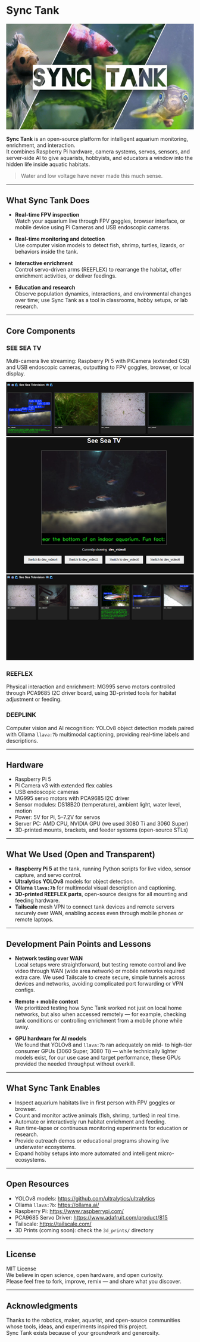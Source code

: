# Sync Tank

![Sync Tank Banner](images/sync.jpg)

**Sync Tank** is an open-source platform for intelligent aquarium monitoring, enrichment, and interaction.  
It combines Raspberry Pi hardware, camera systems, servos, sensors, and server-side AI to give aquarists, hobbyists, and educators a window into the hidden life inside aquatic habitats.

> Water and low voltage have never made this much sense.

---

## What Sync Tank Does

- **Real-time FPV inspection**  
  Watch your aquarium live through FPV goggles, browser interface, or mobile device using Pi Cameras and USB endoscopic cameras.

- **Real-time monitoring and detection**  
  Use computer vision models to detect fish, shrimp, turtles, lizards, or behaviors inside the tank.

- **Interactive enrichment**  
  Control servo-driven arms (REEFLEX) to rearrange the habitat, offer enrichment activities, or deliver feedings.

- **Education and research**  
  Observe population dynamics, interactions, and environmental changes over time; use Sync Tank as a tool in classrooms, hobby setups, or lab research.

---

## Core Components

### SEE SEA TV  
Multi-camera live streaming: Raspberry Pi 5 with PiCamera (extended CSI) and USB endoscopic cameras, outputting to FPV goggles, browser, or local display.

![SSTV 1](images/sstv1.png)
![SSTV 2](images/sstv2.png)
![SSTV 3](images/sstv3.png)

### REEFLEX  
Physical interaction and enrichment: MG995 servo motors controlled through PCA9685 I2C driver board, using 3D-printed tools for habitat adjustment or feeding.

### DEEPLINK  
Computer vision and AI recognition: YOLOv8 object detection models paired with Ollama `llava:7b` multimodal captioning, providing real-time labels and descriptions.

---

## Hardware

- Raspberry Pi 5  
- Pi Camera v3 with extended flex cables  
- USB endoscopic cameras  
- MG995 servo motors with PCA9685 I2C driver  
- Sensor modules: DS18B20 (temperature), ambient light, water level, motion  
- Power: 5V for Pi, 5–7.2V for servos  
- Server PC: AMD CPU, NVIDIA GPU (we used 3080 Ti and 3060 Super)  
- 3D-printed mounts, brackets, and feeder systems (open-source STLs)

---

## What We Used (Open and Transparent)

- **Raspberry Pi 5** at the tank, running Python scripts for live video, sensor capture, and servo control.
- **Ultralytics YOLOv8** models for object detection.
- **Ollama `llava:7b`** for multimodal visual description and captioning.
- **3D-printed REEFLEX parts**, open-source designs for all mounting and feeding hardware.
- **Tailscale** mesh VPN to connect tank devices and remote servers securely over WAN, enabling access even through mobile phones or remote laptops.

---

## Development Pain Points and Lessons

- **Network testing over WAN**  
  Local setups were straightforward, but testing remote control and live video through WAN (wide area network) or mobile networks required extra care. We used Tailscale to create secure, simple tunnels across devices and networks, avoiding complicated port forwarding or VPN configs.

- **Remote + mobile context**  
  We prioritized testing how Sync Tank worked not just on local home networks, but also when accessed remotely — for example, checking tank conditions or controlling enrichment from a mobile phone while away.

- **GPU hardware for AI models**  
  We found that YOLOv8 and `llava:7b` ran adequately on mid- to high-tier consumer GPUs (3060 Super, 3080 Ti) — while technically lighter models exist, for our use case and target performance, these GPUs provided the needed throughput without overkill.

---

## What Sync Tank Enables

- Inspect aquarium habitats live in first person with FPV goggles or browser.
- Count and monitor active animals (fish, shrimp, turtles) in real time.
- Automate or interactively run habitat enrichment and feeding.
- Run time-lapse or continuous monitoring experiments for education or research.
- Provide outreach demos or educational programs showing live underwater ecosystems.
- Expand hobby setups into more automated and intelligent micro-ecosystems.

---

## Open Resources

- YOLOv8 models: https://github.com/ultralytics/ultralytics  
- Ollama `llava:7b`: https://ollama.ai/  
- Raspberry Pi: https://www.raspberrypi.com/  
- PCA9685 Servo Driver: https://www.adafruit.com/product/815  
- Tailscale: https://tailscale.com/  
- 3D Prints (coming soon): check the `3d_prints/` directory

---

## License

MIT License  
We believe in open science, open hardware, and open curiosity.  
Please feel free to fork, improve, remix — and share what you discover.

---

## Acknowledgments

Thanks to the robotics, maker, aquarist, and open-source communities whose tools, ideas, and experiments inspired this project.  
Sync Tank exists because of your groundwork and generosity.

